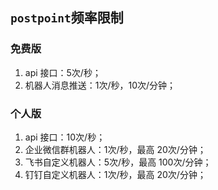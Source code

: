 ## `postpoint`频率限制

### 免费版

1. api 接口：5次/秒；
2. 机器人消息推送：1次/秒，10次/分钟；

### 个人版

1. api 接口：10次/秒；
2. 企业微信群机器人：1次/秒，最高 20次/分钟；
3. 飞书自定义机器人：5次/秒，最高 100次/分钟；
4. 钉钉自定义机器人：1次/秒，最高 20次/分钟；

